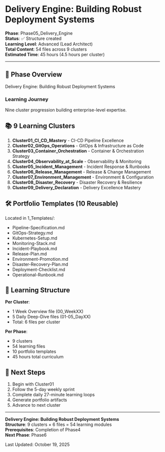 # Delivery Engine: Building Robust Deployment Systems

**Phase**: Phase05_Delivery_Engine  
**Status**: ✅ Structure created  
**Learning Level**: Advanced (Lead Architect)  
**Total Content**: 54 files across 9 clusters  
**Estimated Time**: 45 hours (4.5 hours per cluster)

---

## 🎯 Phase Overview

Delivery Engine: Building Robust Deployment Systems

### Learning Journey

Nine cluster progression building enterprise-level expertise.

## 📚 9 Learning Clusters

1. **Cluster01_CI_CD_Mastery** - CI-CD Pipeline Excellence
2. **Cluster02_GitOps_Operations** - GitOps & Infrastructure as Code
3. **Cluster03_Container_Orchestration** - Container & Orchestration Strategy
4. **Cluster04_Observability_at_Scale** - Observability & Monitoring
5. **Cluster05_Incident_Management** - Incident Response & Runbooks
6. **Cluster06_Release_Management** - Release & Change Management
7. **Cluster07_Environment_Management** - Environment & Configuration
8. **Cluster08_Disaster_Recovery** - Disaster Recovery & Resilience
9. **Cluster09_Delivery_Declaration** - Delivery Excellence Mastery

## 🛠️ Portfolio Templates (10 Reusable)

Located in  1_Templates/:

- Pipeline-Specification.md
- GitOps-Strategy.md
- Kubernetes-Setup.md
- Monitoring-Stack.md
- Incident-Playbook.md
- Release-Plan.md
- Environment-Promotion.md
- Disaster-Recovery-Plan.md
- Deployment-Checklist.md
- Operational-Runbook.md

## 📖 Learning Structure

**Per Cluster**:

- 1 Week Overview file (00_WeekXX)
- 5 Daily Deep-Dive files (01-05_DayXX)
- Total: 6 files per cluster

**Per Phase**:

- 9 clusters
- 54 learning files
- 10 portfolio templates
- 45 hours total curriculum

## 🚀 Next Steps

1. Begin with Cluster01
2. Follow the 5-day weekly sprint
3. Complete daily 27-minute learning loops
4. Generate portfolio artifacts
5. Advance to next cluster

---

**Delivery Engine: Building Robust Deployment Systems**  
**Structure**: 9 clusters × 6 files = 54 learning modules  
**Prerequisites**: Completion of Phase4  
**Next Phase**: Phase6

Last Updated: October 19, 2025
